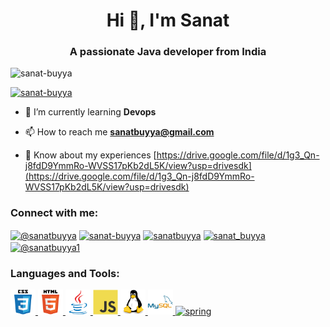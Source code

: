 <h1 align="center">Hi 👋, I'm Sanat</h1>
<h3 align="center">A passionate Java developer from India</h3>

<p align="left"> <img src="https://komarev.com/ghpvc/?username=sanat-buyya&label=Profile%20views&color=0e75b6&style=flat" alt="sanat-buyya" /> </p>

<p align="left"> <a href="https://github.com/ryo-ma/github-profile-trophy"><img src="https://github-profile-trophy.vercel.app/?username=sanat-buyya" alt="sanat-buyya" /></a> </p>

- 🌱 I’m currently learning **Devops**

- 📫 How to reach me **sanatbuyya@gmail.com**

- 📄 Know about my experiences [https://drive.google.com/file/d/1g3_Qn-j8fdD9YmmRo-WVSS17pKb2dL5K/view?usp=drivesdk](https://drive.google.com/file/d/1g3_Qn-j8fdD9YmmRo-WVSS17pKb2dL5K/view?usp=drivesdk)

<h3 align="left">Connect with me:</h3>
<p align="left">
<a href="https://twitter.com/@sanatbuyya" target="blank"><img align="center" src="https://raw.githubusercontent.com/rahuldkjain/github-profile-readme-generator/master/src/images/icons/Social/twitter.svg" alt="@sanatbuyya" height="30" width="40" /></a>
<a href="https://www.linkedin.com/in/sanat-buyya-a32b9b282" target="blank"><img align="center" src="https://raw.githubusercontent.com/rahuldkjain/github-profile-readme-generator/master/src/images/icons/Social/linked-in-alt.svg" alt="sanat-buyya" height="30" width="40" /></a>
<a href="https://www.facebook.com/profile.php?id=100039713322909" target="blank"><img align="center" src="https://raw.githubusercontent.com/rahuldkjain/github-profile-readme-generator/master/src/images/icons/Social/facebook.svg" alt="sanatbuyya" height="30" width="40" /></a>
<a href="https://instagram.com/sanat_buyya" target="blank"><img align="center" src="https://raw.githubusercontent.com/rahuldkjain/github-profile-readme-generator/master/src/images/icons/Social/instagram.svg" alt="sanat_buyya" height="30" width="40" /></a>
<a href="https://youtube.com/@sanatbuyya1" target="blank"><img align="center" src="https://raw.githubusercontent.com/rahuldkjain/github-profile-readme-generator/master/src/images/icons/Social/youtube.svg" alt="@sanatbuyya1" height="30" width="40" /></a>
</p>

<h3 align="left">Languages and Tools:</h3>
<p align="left"> <a href="https://www.w3schools.com/css/" target="_blank" rel="noreferrer"> <img src="https://raw.githubusercontent.com/devicons/devicon/master/icons/css3/css3-original-wordmark.svg" alt="css3" width="40" height="40"/> </a> <a href="https://www.w3.org/html/" target="_blank" rel="noreferrer"> <img src="https://raw.githubusercontent.com/devicons/devicon/master/icons/html5/html5-original-wordmark.svg" alt="html5" width="40" height="40"/> </a> <a href="https://www.java.com" target="_blank" rel="noreferrer"> <img src="https://raw.githubusercontent.com/devicons/devicon/master/icons/java/java-original.svg" alt="java" width="40" height="40"/> </a> <a href="https://developer.mozilla.org/en-US/docs/Web/JavaScript" target="_blank" rel="noreferrer"> <img src="https://raw.githubusercontent.com/devicons/devicon/master/icons/javascript/javascript-original.svg" alt="javascript" width="40" height="40"/> </a> <a href="https://www.linux.org/" target="_blank" rel="noreferrer"> <img src="https://raw.githubusercontent.com/devicons/devicon/master/icons/linux/linux-original.svg" alt="linux" width="40" height="40"/> </a> <a href="https://www.mysql.com/" target="_blank" rel="noreferrer"> <img src="https://raw.githubusercontent.com/devicons/devicon/master/icons/mysql/mysql-original-wordmark.svg" alt="mysql" width="40" height="40"/> </a> <a href="https://spring.io/" target="_blank" rel="noreferrer"> <img src="https://www.vectorlogo.zone/logos/springio/springio-icon.svg" alt="spring" width="40" height="40"/> </a> </p>

